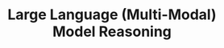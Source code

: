 ---
name: Zhiting Hu
email: zhh019@ucsd.edu
photo: assets/images/zhiting.jpeg
website: http://zhiting.ucsd.edu
domain: B06
title: Large Language (Multi-Modal) Model Reasoning
bio: "Zhiting Hu is an Assistant Professor in Halicioglu Data Science Institute at UC San Diego. He received his Bachelor's degree in Computer Science from Peking University in 2014, and his Ph.D. in Machine Learning from Carnegie Mellon University in 2020. His research interests lie in the broad area of machine learning, artificial intelligence, natural language processing, and ML systems. In particular, he is interested in principles, methodologies, and systems of training AI agents with all types of experience (data, symbolic knowledge, rewards, adversaries, lifelong interplay, etc), and their applications in controllable text generation, healthcare, and other application domains. His research was recognized with best demo nomination at ACL2019 and outstanding paper award at ACL2016."
description: "A central topic in Large Language Model (LLM) research is to enhance their ability of complex reasoning on diverse problems (e.g., logical reasoning, mathematical derivations, and embodied planning). Rich research has been done to generate multi-step reasoning chains with LLMs, such as Chain-of-Thoughts (CoT), Tree-of-Thoughts (ToT), Reasoning-via-Planning (RAP), among others. This capstone aims to explore the diverse reasoning approaches of LLMs (and/or large multi-modal models) and investigate improvement, applications, and scalable implementations of these approaches. For example: (1) Proposing new reasoning algorithms or improvement over existing reasoning algorithms in terms of performance; (2) Developing algorithmic and/or system innovations to scale up existing advanced reasoning algorithms; (3) Applying the reasoning algorithms on new applications in various domains (e.g., chemistry, physics, medicine)."
summer: "[1] https://arxiv.org/abs/2404.05221; [2] https://arxiv.org/abs/2305.14992"
oldstudent: https://sssssimonk.github.io/agent_village/
prerequisites: Large language models; open-source tools such as huggingface
time: Tuesday 3-4PM, In-Person
style: Students can either join the mentor's research group to work closely with PhD students/postdocs on relevant projects, or propose their own ideas and lead the projects. Students are expected to be independent, and mentor will provide necessary advices if needed (PhD students/postdocs can also provide more hands-on guidances). 
seats: 6
tag: Language Models
---
